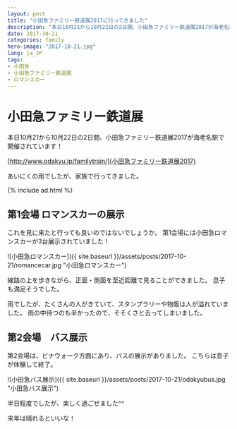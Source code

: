 ```yaml
---
layout: post
title: "小田急ファミリー鉄道展2017に行ってきました"
description: "本日10月21から10月22日の2日間、小田急ファミリー鉄道展2017が海老名駅で開催されています！あいにくの雨でしたが、家族で行ってきました。"
date: 2017-10-21
categories: family
hero-image: "2017-10-21.jpg"
lang: ja_JP
tags:
- 小田急
- 小田急ファミリー鉄道展
- ロマンスカー
---
```


# 小田急ファミリー鉄道展

本日10月21から10月22日の2日間、小田急ファミリー鉄道展2017が海老名駅で開催されています！

[http://www.odakyu.jp/familytrain/](小田急ファミリー鉄道展2017)

あいにくの雨でしたが、家族で行ってきました。

{% include ad.html %}

## 第1会場 ロマンスカーの展示

これを見に来たと行っても良いのではないでしょうか。
第1会場には小田急ロマンスカーが3台展示されていました！

![小田急ロマンスカー]({{ site.baseurl }}/assets/posts/2017-10-21/romancecar.jpg "小田急ロマンスカー")

線路の上を歩きながら、正面・側面を至近距離で見ることができました。
息子も満足そうでした。

雨でしたが、たくさんの人がきていて、スタンプラリーや物販は人が溢れていました。
雨の中待つのも辛かったので、そそくさと去ってしまいました。


## 第2会場　バス展示

第2会場は、ビナウォーク方面にあり、バスの展示がありました。
こちらは息子が体験して終了。

![小田急バス展示]({{ site.baseurl }}/assets/posts/2017-10-21/odakyubus.jpg "小田急バス展示")


半日程度でしたが、楽しく過ごせました^^

来年は晴れるといいな！
